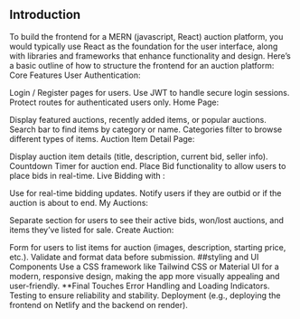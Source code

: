 ## Introduction
To build the frontend for a MERN (javascript, React) auction platform, you would typically use React as the foundation for the user interface, along with libraries and frameworks that enhance functionality and design. Here’s a basic outline of how to structure the frontend for an auction platform:
Core Features
User Authentication:

Login / Register pages for users.
Use JWT to handle secure login sessions.
Protect routes for authenticated users only.
Home Page:

Display featured auctions, recently added items, or popular auctions.
Search bar to find items by category or name.
Categories filter to browse different types of items.
Auction Item Detail Page:

Display auction item details (title, description, current bid, seller info).
Countdown Timer for auction end.
Place Bid functionality to allow users to place bids in real-time.
Live Bidding with :

Use  for real-time bidding updates.
Notify users if they are outbid or if the auction is about to end.
My Auctions:

Separate section for users to see their active bids, won/lost auctions, and items they’ve listed for sale.
Create Auction:

Form for users to list items for auction (images, description, starting price, etc.).
Validate and format data before submission.
##styling and UI Components
Use a CSS framework like Tailwind CSS or Material UI for a modern, responsive design, making the app more visually appealing and user-friendly.
**Final Touches
Error Handling and Loading Indicators.
Testing to ensure reliability and stability.
Deployment (e.g., deploying the frontend on  Netlify and the backend on render).
